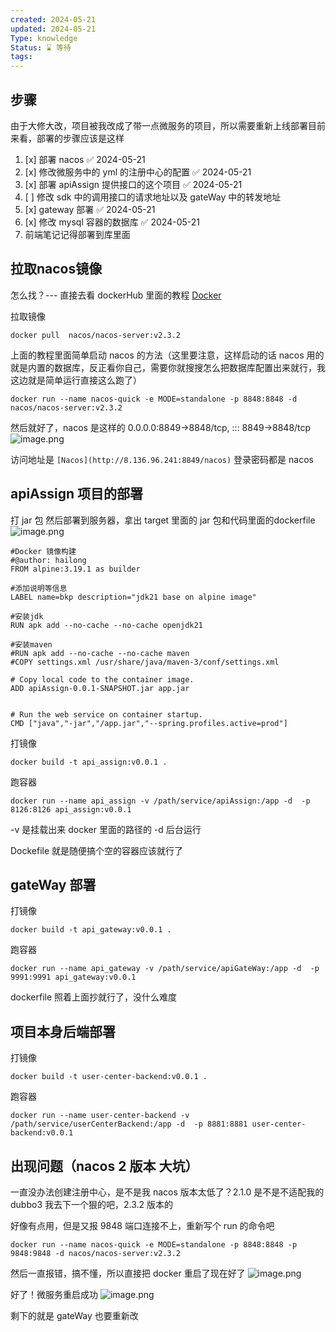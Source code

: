 ```yaml
---
created: 2024-05-21
updated: 2024-05-21
Type: knowledge
Status: ⌛️ 等待
tags:
---
```

## 步骤
由于大修大改，项目被我改成了带一点微服务的项目，所以需要重新上线部署目前来看，部署的步骤应该是这样

1. [x] 部署 nacos ✅ 2024-05-21
2. [x] 修改微服务中的 yml 的注册中心的配置 ✅ 2024-05-21
3. [x] 部署 apiAssign 提供接口的这个项目 ✅ 2024-05-21
4. [ ] 修改 sdk 中的调用接口的请求地址以及 gateWay 中的转发地址
5. [x] gateway 部署 ✅ 2024-05-21
6. [x] 修改 mysql 容器的数据库 ✅ 2024-05-21
7. 前端笔记记得部署到库里面


## 拉取nacos镜像
怎么找？--- 直接去看 dockerHub 里面的教程
[Docker](https://hub.docker.com/r/nacos/nacos-server)

拉取镜像
```shell
docker pull  nacos/nacos-server:v2.3.2
```

上面的教程里面简单启动 nacos 的方法（这里要注意，这样启动的话 nacos 用的就是内置的数据库，反正看你自己，需要你就搜搜怎么把数据库配置出来就行，我这边就是简单运行直接这么跑了）
```shell
docker run --name nacos-quick -e MODE=standalone -p 8848:8848 -d nacos/nacos-server:v2.3.2
```


然后就好了，nacos 是这样的   0.0.0.0:8849->8848/tcp, ::: 8849->8848/tcp
![image.png](https://obsidian-pic-1317906728.cos.ap-nanjing.myqcloud.com/obsidian/20240521114735.png)


访问地址是
`[Nacos](http://8.136.96.241:8849/nacos)`
登录密码都是 nacos

## apiAssign 项目的部署

打 jar 包
然后部署到服务器，拿出 target 里面的 jar 包和代码里面的dockerfile
![image.png](https://obsidian-pic-1317906728.cos.ap-nanjing.myqcloud.com/obsidian/20240521142347.png)

```shell
#Docker 镜像构建  
#@author: hailong  
FROM alpine:3.19.1 as builder  
  
#添加说明等信息  
LABEL name=bkp description="jdk21 base on alpine image"  
  
#安装jdk  
RUN apk add --no-cache --no-cache openjdk21  
  
#安装maven  
#RUN apk add --no-cache --no-cache maven  
#COPY settings.xml /usr/share/java/maven-3/conf/settings.xml  
  
# Copy local code to the container image.  
ADD apiAssign-0.0.1-SNAPSHOT.jar app.jar  
  
  
# Run the web service on container startup.  
CMD ["java","-jar","/app.jar","--spring.profiles.active=prod"]
```

打镜像
```shell
docker build -t api_assign:v0.0.1 .
```

跑容器
```shell
docker run --name api_assign -v /path/service/apiAssign:/app -d  -p 8126:8126 api_assign:v0.0.1
```

-v 是挂载出来 docker 里面的路径的 -d 后台运行

Dockefile 就是随便搞个空的容器应该就行了


## gateWay 部署

打镜像
```shell
docker build -t api_gateway:v0.0.1 .
```

跑容器
```shell
docker run --name api_gateway -v /path/service/apiGateWay:/app -d  -p 9991:9991 api_gateway:v0.0.1
```

dockerfile 照着上面抄就行了，没什么难度


## 项目本身后端部署

打镜像
```shell
docker build -t user-center-backend:v0.0.1 .
```

跑容器
```shell
docker run --name user-center-backend -v /path/service/userCenterBackend:/app -d  -p 8881:8881 user-center-backend:v0.0.1
```


## 出现问题（nacos 2 版本 大坑）
一直没办法创建注册中心，是不是我 nacos 版本太低了？2.1.0 是不是不适配我的 dubbo3
我去下一个狠的吧，2.3.2 版本的

好像有点用，但是又报 9848 端口连接不上，重新写个 run 的命令吧

```shell
docker run --name nacos-quick -e MODE=standalone -p 8848:8848 -p 9848:9848 -d nacos/nacos-server:v2.3.2
```
然后一直报错，搞不懂，所以直接把 docker 重启了现在好了
![image.png](https://obsidian-pic-1317906728.cos.ap-nanjing.myqcloud.com/obsidian/20240521221320.png)



好了！微服务重启成功
![image.png](https://obsidian-pic-1317906728.cos.ap-nanjing.myqcloud.com/obsidian/20240521221329.png)

剩下的就是 gateWay 也要重新改
